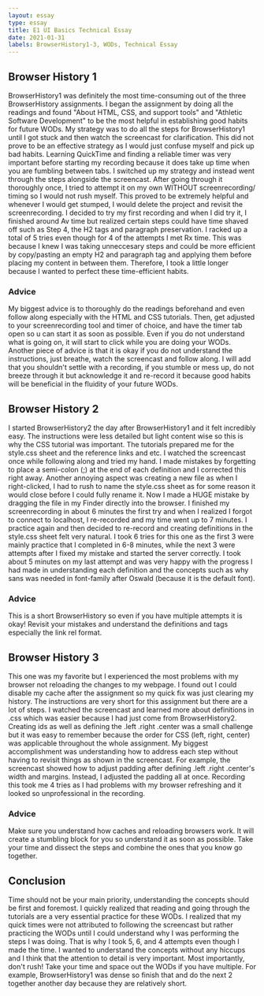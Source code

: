 ```yaml
---
layout: essay
type: essay
title: E1 UI Basics Technical Essay
date: 2021-01-31
labels: BrowserHistory1-3, WODs, Technical Essay
---
```


## Browser History 1
BrowserHistory1 was definitely the most time-consuming out of the three BrowserHistory assignments. I began the assignment by doing all the readings and found "About HTML, CSS, and support tools" and "Athletic Software Development" to be the most helpful in establishing good habits for future WODs. My strategy was to do all the steps for BrowserHistory1 until I got stuck and then watch the screencast for clarification. This did not prove to be an effective strategy as I would just confuse myself and pick up bad habits. Learning QuickTime and finding a reliable timer was very important before starting my recording because it does take up time when you are fumbling between tabs. 
I switched up my strategy and instead went through the steps alongside the screencast. After going through it thoroughly once, I tried to attempt it on my own WITHOUT screenrecording/ timing so I would not rush myself. This proved to be extremely helpful and whenever I would get stumped, I would delete the project and revisit the screenrecording. I decided to try my first recording and when I did try it, I finished around Av time but realized certain steps could have time shaved off such as Step 4, the H2 tags and paragraph preservation. I racked up a total of 5 tries even though for 4 of the attempts I met Rx time. This was because I knew I was taking unneccesary steps and could be more efficient by copy/pasting an empty H2 and paragraph tag and applying them before placing my content in between them. Therefore, I took a little longer because I wanted to perfect these time-efficient habits. 

### Advice 
My biggest advice is to thoroughly do the readings beforehand and even follow along especially with the HTML and CSS tutorials. Then, get adjusted to your screenrecording tool and timer of choice, and have the timer tab open so u can start it as soon as possible. Even if you do not understand what is going on, it will start to click while you are doing your WODs. Another piece of advice is that it is okay if you do not understand the instructions, just breathe, watch the screencast and follow along. I will add that you shouldn't settle with a recording, if you stumble or mess up, do not breeze through it but acknowledge it and re-record it because good habits will be beneficial in the fluidity of your future WODs. 

## Browser History 2
I started BrowserHistory2 the day after BrowserHistory1 and it felt incredibly easy. The instructions were less detailed but light content wise so this is why the CSS tutorial was important. The tutorials prepared me for the style.css sheet and the reference links and etc. I watched the screencast once while following along and tried my hand. I made mistakes by forgetting to place a semi-colon (;) at the end of each definition and I corrected this right away. Another annoying aspect was creating a new file as when I right-clicked, I had to rush to name the style.css sheet as for some reason it would close before I could fully rename it. 
Now I made a HUGE mistake by dragging the file in my Finder directly into the browser. I finished my screenrecording in about 6 minutes the first try and when I realized I forgot to connect to localhost, I re-recorded and my time went up to 7 minutes. I practice again and then decided to re-record and creating definitions in the style.css sheet felt very natural. I took 6 tries for this one as the first 3 were mainly practice that I completed in 6-8 minutes, while the next 3 were attempts after I fixed my mistake and started the server correctly. I took about 5 minutes on my last attempt and was very happy with the progress I had made in understanding each definition and the concepts such as why sans was needed in font-family after Oswald (because it is the default font). 

### Advice
This is a short BrowserHistory so even if you have multiple attempts it is okay! Revisit your mistakes and understand the definitions and tags especially the link rel format. 

## Browser History 3
This one was my favorite but I experienced the most problems with my browser not reloading the changes to my webpage. I found out I could disable my cache after the assignment so my quick fix was just clearing my history. The instructions are very short for this assignment but there are a lot of steps. I watched the screencast and learned more about definitions in .css which was easier because I had just come from BrowserHistory2. Creating ids as well as defining the .left .right .center was a small challenge but it was easy to remember because the order for CSS (left, right, center) was applicable throughout the whole assignment. My biggest accomplishment was understanding how to address each step without having to revisit things as shown in the screencast. For example, the screencast showed how to adjust padding after defining .left .right .center's width and margins. Instead, I adjusted the padding all at once. Recording this took me 4 tries as I had problems with my browser refreshing and it looked so unprofessional in the recording. 

### Advice
Make sure you understand how caches and reloading browsers work. It will create a stumbling block for you so understand it as soon as possible. Take your time and dissect the steps and combine the ones that you know go together. 

## Conclusion
Time should not be your main priority, understanding the concepts should be first and foremost. I quickly realized that reading and going through the tutorials are a very essential practice for these WODs. I realized that my quick times were not attributed to following the screencast but rather practicing the WODs until I could understand why I was performing the steps I was doing. That is why I took 5, 6, and 4 attempts even though I made the time. I wanted to understand the concepts without any hiccups and I think that the attention to detail is very important. Most importantly, don't rush! Take your time and space out the WODs if you have multiple. For example, BrowserHistory1 was dense so finish that and do the next 2 together another day because they are relatively short. 
